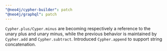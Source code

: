 ```yaml
---
"@neo4j/cypher-builder": patch
"@neo4j/graphql": patch
---
```


`Cypher.plus/Cyper.minus` are becoming respectively a reference to the unary plus and unary minus, while the previous behavior is maintained by `Cypher.add` and `Cypher.subtract`.
Introduced `Cypher.append` to support string concatenation. 
